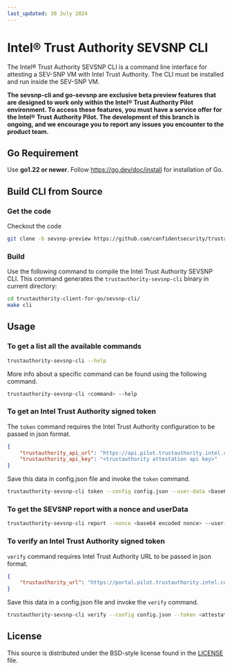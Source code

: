 ```yaml
---
last_updated: 30 July 2024
---
```


# Intel® Trust Authority SEVSNP CLI

The Intel® Trust Authority SEVSNP CLI is a command line interface for attesting a SEV-SNP VM with Intel Trust Authority. The CLI must be installed and run inside the SEV-SNP VM. 

**The sevsnp-cli and go-sevsnp are exclusive beta preview features that are designed to work only within the Intel® Trust Authority Pilot environment. To access these features, you must have a service offer for the Intel® Trust Authority Pilot. The development of this branch is ongoing, and we encourage you to report any issues you encounter to the product team.**

## Go Requirement

Use <b>go1.22 or newer</b>. Follow https://go.dev/doc/install for installation of Go.

## Build CLI from Source

### Get the code
Checkout the code
```sh
git clone -b sevsnp-preview https://github.com/confidentsecurity/trustauthority-client-sevsnp-preview-for-go
```

### Build
Use the following command to compile the Intel Trust Authority SEVSNP CLI. This command generates the `trustauthority-sevsnp-cli` binary in current directory:

```sh
cd trustauthority-client-for-go/sevsnp-cli/
make cli
```

## Usage

### To get a list all the available commands

```sh
trustauthority-sevsnp-cli --help
```

More info about a specific command can be found using the following command.

```sh
trustauthority-sevsnp-cli <command> --help
```

### To get an Intel Trust Authority signed token

The `token` command requires the Intel Trust Authority configuration to be passed in json format.

```json
{
    "trustauthority_api_url": "https://api.pilot.trustauthority.intel.com",
    "trustauthority_api_key": "<trustauthority attestation api key>"
}
```

Save this data in config.json file and invoke the `token` command.

```sh
trustauthority-sevsnp-cli token --config config.json --user-data <base64 encoded userdata> --policy-ids <comma separated trustauthority attestation policy ids>
```

### To get the SEVSNP report with a nonce and userData

```sh
trustauthority-sevsnp-cli report --nonce <base64 encoded nonce> --user-data <base64 encoded userdata>
```

### To verify an Intel Trust Authority signed token

`verify` command requires Intel Trust Authority URL to be passed in json format.

```json
{
    "trustauthority_url": "https://portal.pilot.trustauthority.intel.com"
}
```

Save this data in a config.json file and invoke the `verify` command.

```sh
trustauthority-sevsnp-cli verify --config config.json --token <attestation token in JWT format>
```

## License

This source is distributed under the BSD-style license found in the [LICENSE](../LICENSE)
file.
